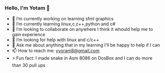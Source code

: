 ### Hello, I'm Yotam 👋

- 🔭 I’m currently working on learning sfml graphics
- 🌱 I’m currently learning linux,c,c++,python and c#
- 👯 I’m looking to collaborate on anywhere I think it whould help me to gain experience 
- 🤔 I’m looking for help with linux and c/c++
- 💬 Ask me about anything that in my learning I'll be happy to help if I can
- 📫 How to reach me: yyoram8@gmail.com
- ⚡ Fun fact: I made snake in Asm 8086 on DosBox and I can do more than 30 pull ups

